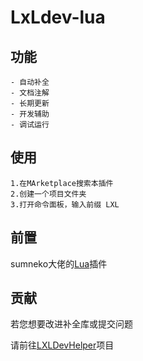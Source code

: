 # LxLdev-lua
## 功能
~~~
- 自动补全
- 文档注解
- 长期更新
- 开发辅助
- 调试运行
~~~
## 使用
~~~
1.在MArketplace搜索本插件
2.创建一个项目文件夹
3.打开命令面板，输入前缀 LXL
~~~

## 前置
sumneko大佬的[Lua](https://marketplace.visualstudio.com/items?itemName=sumneko.lua
)插件

## 贡献
若您想要改进补全库或提交问题

请前往[LXLDevHelper](https://github.com/moxicode/LXLDevHelper/)项目